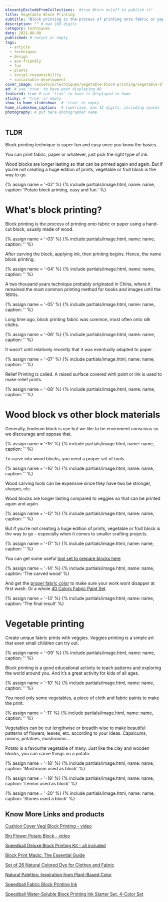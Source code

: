 ```yaml
---
eleventyExcludeFromCollections:  #true #turn on|off to publish it!
title: Vegetable Block Printing
subtitle: "Block printing is the process of printing onto fabric or paper using a hand-cut block, usually made of wood. Carve the block, apply ink, then print fun begins."
description: "" # max 160 digits
category: techniques
date: 2021-08-08
published: # notyet or empty
tags:
  - article
  - techniques
  - design
  - eco-friendly
  - fun
  - plants
  - social-responsibility
  - sustainable-development
cover_image: /assets/p/techniques/vegetable-block-printing/vegetable-block-printing.jpg
ad: # use 'true' to have post displaying AD
featured: true # use 'true' to have it displayed in home
sticky: # 'true' or empty
show_in_home_slideshow:  # 'true' or empty
home_slideshow_caption:  # lowercase, max 12 digits, including spaces
photography: # put here photographer name
---
```

<div class="tldr">

## TLDR

Block printing technique is super fun and easy once you know the basics.

You can print fabric, paper or whatever, just pick the right type of ink.

Wood blocks are longer lasting so that can be printed again and again. But if you’re not creating a huge edition of prints, vegetable or fruit block is the way to go.

</div>


{% assign name = '-02' %}
{% include partials/image.html, name: name, caption: 'Potato block printing, easy and fun.' %}


# What's block printing?

Block printing is the process of printing onto fabric or paper using a hand-cut block, usually made of wood.

{% assign name = '-03' %}
{% include partials/image.html, name: name, caption: '' %}

After carving the block, applying ink, then printing begins. Hence, the name block printing.

{% assign name = '-04' %}
{% include partials/image.html, name: name, caption: '' %}

A two thousand years technique probably originated in China, where it remained the most common printing method for books and images until the 1800s.

{% assign name = '-05' %}
{% include partials/image.html, name: name, caption: '' %}

Long time ago, block printing fabric was common, most often onto silk cloths.

{% assign name = '-06' %}
{% include partials/image.html, name: name, caption: '' %}

It wasn’t until relatively recently that it was eventually adapted to paper.

{% assign name = '-07' %}
{% include partials/image.html, name: name, caption: '' %}


Relief Printing is called. A raised surface covered with paint or ink is used to make relief prints.

{% assign name = '-08' %}
{% include partials/image.html, name: name, caption: '' %}


# Wood block vs other block materials

Generally, linoleum block is use but we like to be enviroment conscious so we discourage and oppose that.


{% assign name = '-15' %}
{% include partials/image.html, name: name, caption: '' %}

To carve into wood blocks, you need a proper set of tools.


{% assign name = '-16' %}
{% include partials/image.html, name: name, caption: '' %}

Wood carving tools can be expensive since they have two be stronger, sharper, etc.

Wood blocks are longer lasting compared to veggies so that can be printed again and again.


{% assign name = '-12' %}
{% include partials/image.html, name: name, caption: '' %}

But if you’re not creating a huge edition of prints, vegetable or fruit block is the way to go – especially when it comes to smaller crafting projects.


{% assign name = '-17' %}
{% include partials/image.html, name: name, caption: '' %}

You can get some useful [tool set to prepare blocks here](https://amzn.to/3ALAQer)

{% assign name = '-14' %}
{% include partials/image.html, name: name, caption: 'The carved wood' %}

And get the [proper fabric color](https://amzn.to/3iMm9Sg) to make sure your work wont disapper at first wash. Or a whole [40 Colors Fabric Paint Set](https://amzn.to/3CN7vC4).

{% assign name = '-13' %}
{% include partials/image.html, name: name, caption: 'The final result' %}



# Vegetable printing

Create unique fabric prints with veggies. Veggies printing is a simple art that even small children can try out.

{% assign name = '-09' %}
{% include partials/image.html, name: name, caption: '' %}

Block printing is a good educational activity to teach patterns and exploring the world around you. And it’s a great activity for kids of all ages.


{% assign name = '-10' %}
{% include partials/image.html, name: name, caption: '' %}


You need only some vegetables, a piece of cloth and fabric paints to make the print.


{% assign name = '-11' %}
{% include partials/image.html, name: name, caption: '' %}


Vegetables can be cut lengthwise or breadth wise to make beautiful patterns of flowers, leaves, etc. according to your ideas. Capsicums, onions, potatoes, mushrooms...




Potato is a favourite vegetable of many. Just like the clay and wooden blocks, you can carve things on a potato.


{% assign name = '-18' %}
{% include partials/image.html, name: name, caption: 'Mushroom used as block' %}


{% assign name = '-19' %}
{% include partials/image.html, name: name, caption: 'Lemon used as block' %}


{% assign name = '-20' %}
{% include partials/image.html, name: name, caption: 'Stones used a block' %}



## Know More Links and products

[Cushion Cover Vegi Block Printing - video](https://youtu.be/gYfxiu1r2Qc)

[Big Flower Potato Block - video](https://youtu.be/ONbVP7p9hS8)

[Speedball Deluxe Block Printing Kit - all included](https://amzn.to/3yO3omH)

[Block Print Magic: The Essential Guide](https://amzn.to/2VOExkK)

[Set of 26 Natural Colored Dye for Clothes and Fabric](https://amzn.to/3mgPneb)

[Natural Palettes: Inspiration from Plant-Based Color](https://amzn.to/37IC79C)

[Speedball Fabric Block Printing Ink](https://amzn.to/3jXcvey)

[Speedball Water-Soluble Block Printing Ink Starter Set, 4-Color Set](https://amzn.to/3yLt83h)
